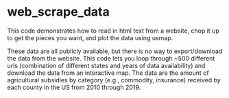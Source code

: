 # web_scrape_data
This code demonstrates how to read in html text from a website, chop it up to get the pieces you want, and plot the data using usmap.

These data are all publicly available, but there is no way to export/download the data from the website. This code lets you loop through ~500 different urls (combination of different states and years of data availability) and download the data from an interactive map. The data are the amount of agricultural subsidies by category (e.g., commodity, insurance) received by each county in the US from 2010 through 2019.
